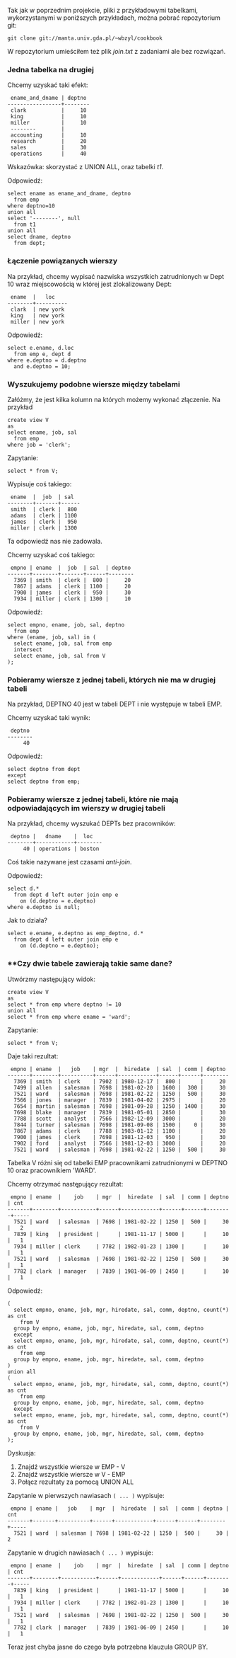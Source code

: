 
Tak jak w poprzednim projekcie, pliki z przykładowymi
tabelkami, wykorzystanymi w poniższych przykładach,
można pobrać repozytorium git:

    git clone git://manta.univ.gda.pl/~wbzyl/cookbook

W repozytorium umieściłem też plik *join.txt* z zadaniami
ale bez rozwiązań.

### Jedna tabelka na drugiej

Chcemy uzyskać taki efekt:

     ename_and_dname | deptno
    -----------------+--------
     clark           |     10
     king            |     10
     miller          |     10
     --------        |
     accounting      |     10
     research        |     20
     sales           |     30
     operations      |     40

Wskazówka: skorzystać z UNION ALL, oraz tabelki *t1*.

Odpowiedź:

    select ename as ename_and_dname, deptno
      from emp
    where deptno=10
    union all
    select '--------', null
      from t1
    union all
    select dname, deptno
      from dept;



### Łączenie powiązanych wierszy

Na przykład, chcemy wypisać nazwiska wszystkich zatrudnionych
w Dept 10 wraz miejscowością w której jest zlokalizowany Dept:

     ename  |   loc
    --------+----------
     clark  | new york
     king   | new york
     miller | new york

Odpowiedź:

    select e.ename, d.loc
      from emp e, dept d
    where e.deptno = d.deptno
      and e.deptno = 10;



### Wyszukujemy podobne wiersze między tabelami

Załóżmy, że jest kilka kolumn na których możemy wykonać złączenie.
Na przykład

    create view V
    as
    select ename, job, sal
      from emp
    where job = 'clerk';


Zapytanie:

    select * from V;


Wypisuje coś takiego:

     ename  |  job  | sal
    --------+-------+------
     smith  | clerk |  800
     adams  | clerk | 1100
     james  | clerk |  950
     miller | clerk | 1300

Ta odpowiedź nas nie zadowala.

Chcemy uzyskać coś takiego:

     empno | ename  |  job  | sal  | deptno
    -------+--------+-------+------+--------
      7369 | smith  | clerk |  800 |     20
      7867 | adams  | clerk | 1100 |     20
      7900 | james  | clerk |  950 |     30
      7934 | miller | clerk | 1300 |     10

Odpowiedź:

    select empno, ename, job, sal, deptno
      from emp
    where (ename, job, sal) in (
      select ename, job, sal from emp
      intersect
      select ename, job, sal from V
    );



### Pobieramy wiersze z jednej tabeli, których nie ma w drugiej tabeli

Na przykład, DEPTNO 40 jest w tabeli DEPT i nie występuje w tabeli EMP.

Chcemy uzyskać taki wynik:

     deptno
    --------
         40

Odpowiedź:

    select deptno from dept
    except
    select deptno from emp;



### Pobieramy wiersze z jednej tabeli, które nie mają odpowiadających im wierszy w drugiej tabeli

Na przykład, chcemy wyszukać DEPTs bez pracowników:

     deptno |   dname    |  loc
    --------+------------+--------
         40 | operations | boston

Coś takie nazywane jest czasami *anti-join*.

Odpowiedź:

    select d.*
      from dept d left outer join emp e
        on (d.deptno = e.deptno)
    where e.deptno is null;


Jak to działa?

    select e.ename, e.deptno as emp_deptno, d.*
      from dept d left outer join emp e
        on (d.deptno = e.deptno);


### \*\*Czy dwie tabele zawierają takie same dane?

Utwórzmy następujący widok:

    create view V
    as
    select * from emp where deptno != 10
    union all
    select * from emp where ename = 'ward';


Zapytanie:

    select * from V;


Daje taki rezultat:

     empno | ename  |   job    | mgr  |  hiredate  | sal  | comm | deptno
    -------+--------+----------+------+------------+------+------+--------
      7369 | smith  | clerk    | 7902 | 1980-12-17 |  800 |      |     20
      7499 | allen  | salesman | 7698 | 1981-02-20 | 1600 |  300 |     30
      7521 | ward   | salesman | 7698 | 1981-02-22 | 1250 |  500 |     30
      7566 | jones  | manager  | 7839 | 1981-04-02 | 2975 |      |     20
      7654 | martin | salesman | 7698 | 1981-09-28 | 1250 | 1400 |     30
      7698 | blake  | manager  | 7839 | 1981-05-01 | 2850 |      |     30
      7788 | scott  | analyst  | 7566 | 1982-12-09 | 3000 |      |     20
      7844 | turner | salesman | 7698 | 1981-09-08 | 1500 |    0 |     30
      7867 | adams  | clerk    | 7788 | 1983-01-12 | 1100 |      |     20
      7900 | james  | clerk    | 7698 | 1981-12-03 |  950 |      |     30
      7902 | ford   | analyst  | 7566 | 1981-12-03 | 3000 |      |     20
      7521 | ward   | salesman | 7698 | 1981-02-22 | 1250 |  500 |     30

Tabelka V różni się od tabelki EMP pracownikami zatrudnionymi
w DEPTNO 10 oraz pracownikiem 'WARD'.

Chcemy otrzymać następujący rezultat:

     empno | ename  |    job    | mgr  |  hiredate  | sal  | comm | deptno | cnt
    -------+--------+-----------+------+------------+------+------+--------+-----
      7521 | ward   | salesman  | 7698 | 1981-02-22 | 1250 |  500 |     30 |   2
      7839 | king   | president |      | 1981-11-17 | 5000 |      |     10 |   1
      7934 | miller | clerk     | 7782 | 1982-01-23 | 1300 |      |     10 |   1
      7521 | ward   | salesman  | 7698 | 1981-02-22 | 1250 |  500 |     30 |   1
      7782 | clark  | manager   | 7839 | 1981-06-09 | 2450 |      |     10 |   1

Odpowiedź:

    (
      select empno, ename, job, mgr, hiredate, sal, comm, deptno, count(*) as cnt
        from V
      group by empno, ename, job, mgr, hiredate, sal, comm, deptno
      except
      select empno, ename, job, mgr, hiredate, sal, comm, deptno, count(*) as cnt
        from emp
      group by empno, ename, job, mgr, hiredate, sal, comm, deptno
    )
    union all
    (
      select empno, ename, job, mgr, hiredate, sal, comm, deptno, count(*) as cnt
        from emp
      group by empno, ename, job, mgr, hiredate, sal, comm, deptno
      except
      select empno, ename, job, mgr, hiredate, sal, comm, deptno, count(*) as cnt
        from V
      group by empno, ename, job, mgr, hiredate, sal, comm, deptno
    );


Dyskusja:

1. Znajdź wszystkie wiersze w EMP - V
2. Znajdź wszystkie wiersze w V - EMP
3. Połącz rezultaty za pomocą UNION ALL

Zapytanie w pierwszych nawiasach `( ... )` wypisuje:

     empno | ename |   job    | mgr  |  hiredate  | sal  | comm | deptno | cnt
    -------+-------+----------+------+------------+------+------+--------+-----
      7521 | ward  | salesman | 7698 | 1981-02-22 | 1250 |  500 |     30 |   2

Zapytanie w drugich nawiasach `( ... )` wypisuje:

     empno | ename  |    job    | mgr  |  hiredate  | sal  | comm | deptno | cnt
    -------+--------+-----------+------+------------+------+------+--------+-----
      7839 | king   | president |      | 1981-11-17 | 5000 |      |     10 |   1
      7934 | miller | clerk     | 7782 | 1982-01-23 | 1300 |      |     10 |   1
      7521 | ward   | salesman  | 7698 | 1981-02-22 | 1250 |  500 |     30 |   1
      7782 | clark  | manager   | 7839 | 1981-06-09 | 2450 |      |     10 |   1

Teraz jest chyba jasne do czego była potrzebna klauzula GROUP BY.
